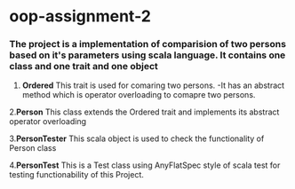 # oop-assignment-2
### The project is a implementation of comparision of two persons based on it's parameters using scala language. It contains one class and one trait and one object

1. **Ordered**
This trait is used for comaring two persons. 
-It has an abstract method which is operator overloading to comapre two persons.

2.**Person**
This class extends the Ordered trait and implements its abstract operator overloading

3.**PersonTester**
This scala object is used to check the functionality of Person class

4.**PersonTest**
This is a Test class using AnyFlatSpec style of scala test for testing functionability of this Project.
